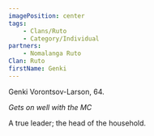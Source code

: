 ```yaml
---
imagePosition: center
tags:
    - Clans/Ruto
    - Category/Individual
partners:
    - Nomalanga Ruto
Clan: Ruto
firstName: Genki
---
```


Genki Vorontsov-Larson, 64.

_Gets on well with the MC_

A true leader; the head of the household.
